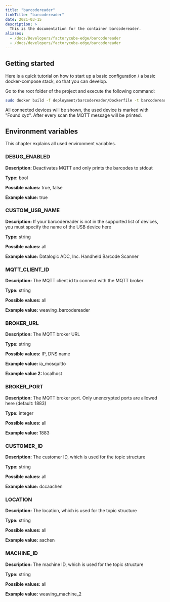 ```yaml
---
title: "barcodereader"
linkTitle: "barcodereader"
date: 2021-03-15
description: >
  This is the documentation for the container barcodereader.
aliases:
  - /docs/Developers/factorycube-edge/barcodereader
  - /docs/developers/factorycube-edge/barcodereader
---
```



## Getting started

Here is a quick tutorial on how to start up a basic configuration / a basic docker-compose stack, so that you can develop.

Go to the root folder of the project and execute the following command:

```bash
sudo docker build -f deployment/barcodereader/Dockerfile -t barcodereader:latest . && sudo docker run --privileged -e "DEBUG_ENABLED=True" -v '/dev:/dev' barcodereader:latest 
```

All connected devices will be shown, the used device is marked with "Found xyz". After every scan the MQTT message will be printed.

## Environment variables

This chapter explains all used environment variables.

### DEBUG_ENABLED

**Description:** Deactivates MQTT and only prints the barcodes to stdout

**Type:** bool

**Possible values:** true, false

**Example value:** true

### CUSTOM_USB_NAME

**Description:** If your barcodereader is not in the supported list of devices, you must specify the name of the USB device here

**Type:** string

**Possible values:** all

**Example value:** Datalogic ADC, Inc. Handheld Barcode Scanner

### MQTT_CLIENT_ID

**Description:** The MQTT client id to connect with the MQTT broker

**Type:** string

**Possible values:** all

**Example value:** weaving_barcodereader

### BROKER_URL

**Description:** The MQTT broker URL

**Type:** string

**Possible values:** IP, DNS name

**Example value:** ia_mosquitto

**Example value 2:** localhost

### BROKER_PORT

**Description:** The MQTT broker port. Only unencrypted ports are allowed here (default: 1883)

**Type:** integer

**Possible values:** all

**Example value:** 1883

### CUSTOMER_ID

**Description:** The customer ID, which is used for the topic structure

**Type:** string

**Possible values:** all

**Example value:** dccaachen

### LOCATION

**Description:** The location, which is used for the topic structure

**Type:** string

**Possible values:** all

**Example value:** aachen

### MACHINE_ID

**Description:** The machine ID, which is used for the topic structure

**Type:** string

**Possible values:** all

**Example value:** weaving_machine_2
